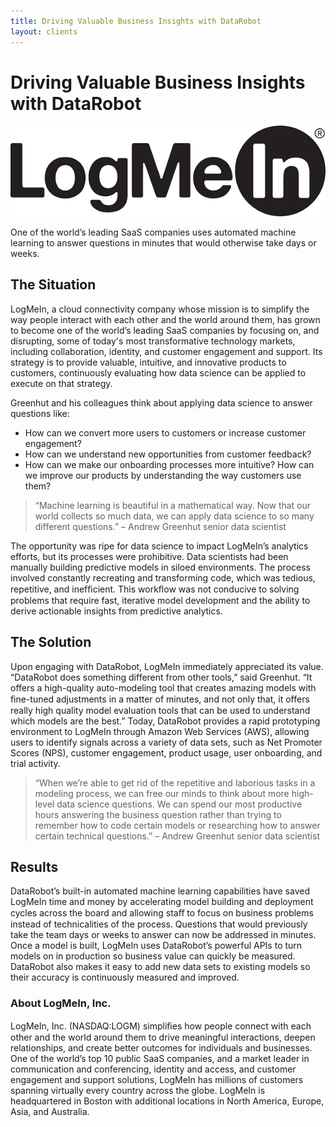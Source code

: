 ```yaml
---
title: Driving Valuable Business Insights with DataRobot
layout: clients
---
```


# Driving Valuable Business Insights with DataRobot

![LogMeIn](/img/clients/logmein.png)

One of the world’s leading SaaS companies uses automated machine learning to answer questions in minutes that would otherwise take days or weeks.

## The Situation 
LogMeIn, a cloud connectivity company whose mission is to simplify the way people interact with each other and the world around them, has grown to become one of the world’s leading SaaS companies by focusing on, and disrupting, some of today's most transformative technology markets, including collaboration, identity, and customer engagement and support. Its strategy is to provide valuable, intuitive, and innovative products to customers, continuously evaluating how data science can be applied to execute on that strategy.


Greenhut and his colleagues think about applying data science to answer questions like: 
- How can we convert more users to customers or increase customer engagement? 
- How can we understand new opportunities from customer feedback? 
- How can we make our onboarding processes more intuitive? How can we improve our products by understanding the way customers use them? 

> “Machine learning is beautiful in a mathematical way. Now that our world collects so much data, we can apply data science to so many different questions.” 
– Andrew Greenhut senior data scientist


The opportunity was ripe for data science to impact LogMeIn’s analytics efforts, but its processes were prohibitive. Data scientists had been manually building predictive models in siloed environments. The process involved constantly recreating and transforming code, which was tedious, repetitive, and inefﬁcient. This workﬂow was not conducive to solving problems that require fast, iterative model development and the ability to derive actionable insights from predictive analytics.


## The Solution 
Upon engaging with DataRobot, LogMeIn immediately appreciated its value. “DataRobot does something different from other tools,” said Greenhut. “It offers a high-quality auto-modeling tool that creates amazing models with ﬁne-tuned adjustments in a matter of minutes, and not only that, it offers really high quality model evaluation tools that can be used to understand which models are the best.” Today, DataRobot provides a rapid prototyping environment to LogMeIn through Amazon Web Services (AWS), allowing users to identify signals across a variety of data sets, such as Net Promoter Scores (NPS), customer engagement, product usage, user onboarding, and trial activity.

> “When we’re able to get rid of the repetitive and laborious tasks in a modeling process, we can free our minds to think about more high-level data science questions. We can spend our most productive hours answering the business question rather than trying to remember how to code certain models or researching how to answer certain technical questions.” – Andrew Greenhut senior data scientist


## Results
DataRobot’s built-in automated machine learning capabilities have saved LogMeIn time and money by accelerating model building and deployment cycles across the board and allowing staﬀ to focus on business problems instead of technicalities of the process. Questions that would previously take the team days or weeks to answer can now be addressed in minutes. Once a model is built, LogMeIn uses DataRobot’s powerful APIs to turn models on in production so business value can quickly be measured. DataRobot also makes it easy to add new data sets to existing models so their accuracy is continuously measured and improved. 


### About LogMeIn, Inc. 
LogMeIn, Inc. (NASDAQ:LOGM) simpliﬁes how people connect with each other and the world around them to drive meaningful interactions, deepen relationships, and create better outcomes for individuals and businesses. One of the world’s top 10 public SaaS companies, and a market leader in communication and conferencing, identity and access, and customer engagement and support solutions, LogMeIn has millions of customers spanning virtually every country across the globe. LogMeIn is headquartered in Boston with additional locations in North America, Europe, Asia, and Australia.
